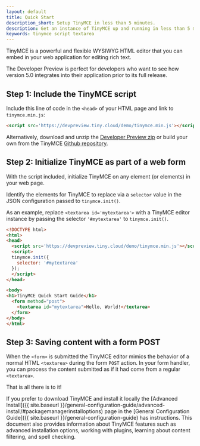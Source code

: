 ```yaml
---
layout: default
title: Quick Start
description_short: Setup TinyMCE in less than 5 minutes.
description: Get an instance of TinyMCE up and running in less than 5 minutes.
keywords: tinymce script textarea
---
```


TinyMCE is a powerful and flexible WYSIWYG HTML editor that you can embed in your web application for editing rich text. 

The Developer Preview is perfect for developers who want to see how version 5.0 integrates into their application prior to its full release.


## Step 1: Include the TinyMCE script

Include this line of code in the `<head>` of your HTML page and link to `tinymce.min.js`:

```html
<script src='https://devpreview.tiny.cloud/demo/tinymce.min.js'></script>
```

Alternatively, download and unzip the [Developer Preview zip](https://devpreview.tiny.cloud/download/tinymce.zip) or build your own from the TinyMCE [Github repository](https://github.com/tinymce/tinymce/tree/5.x).


## Step 2: Initialize TinyMCE as part of a web form

With the script included, initialize TinyMCE on any element (or elements) in your web page.

Identify the elements for TinyMCE to replace via a `selector` value in the JSON configuration passed to `tinymce.init()`.

As an example, replace `<textarea id='mytextarea'>` with a TinyMCE editor instance by passing the selector `'#mytextarea'` to `tinymce.init()`.

```html
<!DOCTYPE html>
<html>
<head>
  <script src='https://devpreview.tiny.cloud/demo/tinymce.min.js'></script>
  <script>
  tinymce.init({
    selector: '#mytextarea'
  });
  </script>
</head>

<body>
<h1>TinyMCE Quick Start Guide</h1>
  <form method="post">
    <textarea id="mytextarea">Hello, World!</textarea>
  </form>
</body>
</html>
```


## Step 3: Saving content with a form POST

When the `<form>` is submitted the TinyMCE editor mimics the behavior of a normal HTML `<textarea>` during the form `POST` action. In your form handler, you can process the content submitted as if it had come from a regular `<textarea>`.

That is all there is to it!

If you prefer to download TinyMCE and install it locally the [Advanced Install]({{  site.baseurl }}/general-configuration-guide/advanced-install/#packagemanagerinstalloptions) page in the [General Configuration Guide]({{  site.baseurl }}/general-configuration-guide) has instructions. This document also provides information about TinyMCE features such as advanced installation options, working with plugins, learning about content filtering, and spell checking.
